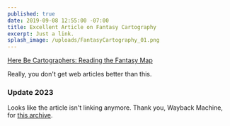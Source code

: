 ```yaml
---
published: true
date: 2019-09-08 12:55:00 -07:00
title: Excellent Article on Fantasy Cartography
excerpt: Just a link.
splash_image: /uploads/FantasyCartography_01.png
---
```

[Here Be Cartographers: Reading the Fantasy Map](http://www.nicholastam.ca/2011/04/18/here-be-cartographers-reading-the-fantasy-map/)

Really, you don't get web articles better than this.

### Update 2023

Looks like the article isn't linking anymore. Thank you, Wayback Machine, for [this archive](https://web.archive.org/web/20161011223017/http://www.nicholastam.ca/2011/04/18/here-be-cartographers-reading-the-fantasy-map/).
